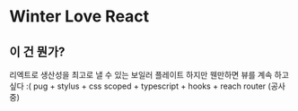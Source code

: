 # Winter Love React

## 이 건 뭔가? 
리엑트로 생산성을 최고로 낼 수 있는 보일러 플레이트
하지만 웬만하면 뷰를 계속 하고 싶다 :( 
pug + stylus + css scoped + typescript + hooks + reach router (공사중)
